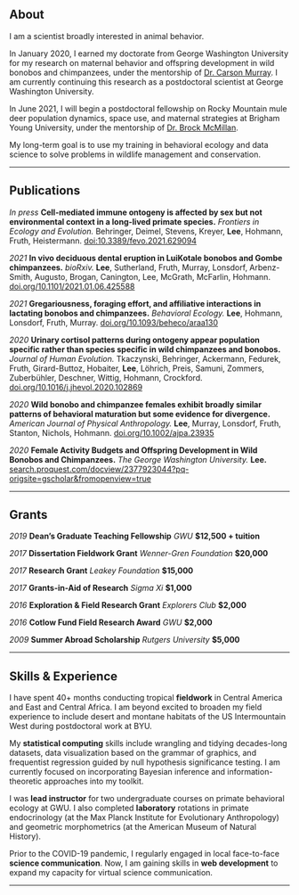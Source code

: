 ## About

I am a scientist broadly interested in animal behavior.

In January 2020, I earned my doctorate from George Washington University for my research on maternal behavior and offspring development in wild bonobos and chimpanzees, under the mentorship of <a href="https://cashp.columbian.gwu.edu/primate-behavioral-ecology">Dr. Carson Murray</a>. I am currently continuing this research as a postdoctoral scientist at George Washington University.

In June 2021, I will begin a postdoctoral fellowship on Rocky Mountain mule deer population dynamics, space use, and maternal strategies at Brigham Young University, under the mentorship of <a href="https://pws.byu.edu/wildlife-ecology">Dr. Brock McMillan</a>.

My long-term goal is to use my training in behavioral ecology and data science to solve problems in wildlife management and conservation.

---

## Publications

*In press* **Cell-mediated immune ontogeny is affected by sex but not environmental context in a long-lived primate species.** *Frontiers in Ecology and Evolution.* Behringer, Deimel, Stevens, Kreyer, **Lee**, Hohmann, Fruth, Heistermann. <a href="https://www.frontiersin.org/articles/10.3389/fevo.2021.629094/abstract">doi:10.3389/fevo.2021.629094</a>

*2021* **In vivo deciduous dental eruption in LuiKotale bonobos and Gombe chimpanzees.** *bioRxiv.* **Lee**, Sutherland, Fruth, Murray, Lonsdorf, Arbenz-Smith, Augusto, Brogan, Canington, Lee, McGrath, McFarlin, Hohmann. <a href="https://doi.org/10.1101/2021.01.06.425588">doi.org/10.1101/2021.01.06.425588</a>

*2021* **Gregariousness, foraging effort, and affiliative interactions in lactating bonobos and chimpanzees.** *Behavioral Ecology.* **Lee**, Hohmann, Lonsdorf, Fruth, Murray. <a href="https://doi.org/10.1093/beheco/araa130">doi.org/10.1093/beheco/araa130</a>

*2020* **Urinary cortisol patterns during ontogeny appear population specific rather than species specific in wild chimpanzees and bonobos.** *Journal of Human Evolution.* Tkaczynski, Behringer, Ackermann, Fedurek, Fruth, Girard-Buttoz, Hobaiter, **Lee**, Löhrich, Preis, Samuni, Zommers, Zuberbühler, Deschner, Wittig, Hohmann, Crockford. <a href="https://doi.org/10.1016/j.jhevol.2020.102869">doi.org/10.1016/j.jhevol.2020.102869</a>

*2020* **Wild bonobo and chimpanzee females exhibit broadly similar patterns of behavioral maturation but some evidence for divergence.** *American Journal of Physical Anthropology.* **Lee**, Murray, Lonsdorf, Fruth, Stanton, Nichols, Hohmann. <a href="https://doi.org/10.1002/ajpa.23935">doi.org/10.1002/ajpa.23935</a>

*2020* **Female Activity Budgets and Offspring Development in Wild Bonobos and Chimpanzees.** *The George Washington University.* **Lee.** <a href="https://search.proquest.com/docview/2377923044?pq-origsite=gscholar&fromopenview=true">search.proquest.com/docview/2377923044?pq-origsite=gscholar&fromopenview=true</a>

---

## Grants

*2019* **Dean’s Graduate Teaching Fellowship** *GWU* **$12,500 + tuition**

*2017* **Dissertation Fieldwork Grant** *Wenner-Gren Foundation* **$20,000**

*2017* **Research Grant** *Leakey Foundation* **$15,000**

*2017* **Grants-in-Aid of Research** *Sigma Xi* **$1,000**

*2016* **Exploration & Field Research Grant** *Explorers Club* **$2,000**

*2016* **Cotlow Fund Field Research Award** *GWU* **$2,000**

*2009* **Summer Abroad Scholarship** *Rutgers University* **$5,000**

---

## Skills & Experience

I have spent 40+ months conducting tropical **fieldwork** in Central America and East and Central Africa. I am beyond excited to broaden my field experience to include desert and montane habitats of the US Intermountain West during postdoctoral work at BYU.

My **statistical computing** skills include wrangling and tidying decades-long datasets, data visualization based on the grammar of graphics, and frequentist regression guided by null hypothesis significance testing. I am currently focused on incorporating Bayesian inference and information-theoretic approaches into my toolkit.

I was **lead instructor** for two undergraduate courses on primate behavioral ecology at GWU. I also completed **laboratory** rotations in primate endocrinology (at the Max Planck Institute for Evolutionary Anthropology) and geometric morphometrics (at the American Museum of Natural History).

Prior to the COVID-19 pandemic, I regularly engaged in local face-to-face **science communication**. Now, I am gaining skills in **web development** to expand my capacity for virtual science communication.

---
<p style="font-size:11px">
